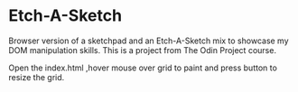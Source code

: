 # Etch-A-Sketch
Browser version of  a sketchpad and an Etch-A-Sketch mix to showcase my DOM manipulation skills. This is a project from The Odin Project course.

Open the index.html ,hover mouse over grid to paint and press button to resize the grid.
